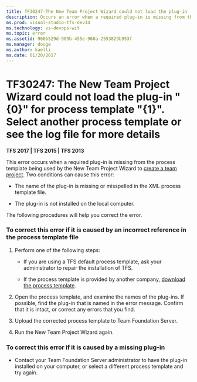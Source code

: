 ```yaml
---
title: TF30247-The New Team Project Wizard could not load the plug-in | TFS
description: Occurs an error when a required plug-in is missing from the process template being used by the New Team Project Wizard to create a team project.
ms.prod: visual-studio-tfs-dev14
ms.technology: vs-devops-wit
ms.topic: error
ms.assetid: 900b529d-989b-455e-960a-2553829b953f
ms.manager: douge
ms.author: kaelli
ms.date: 01/20/2017
---
```


# TF30247: The New Team Project Wizard could not load the plug-in &quot;{0}&quot; for process template &quot;{1}&quot;. Select another process template or see the log file for more details

**TFS 2017 | TFS 2015 | TFS 2013**

This error occurs when a required plug-in is missing from the process template being used by the New Team Project Wizard to [create a team project](../../../accounts/create-team-project.md). Two conditions can cause this error:  
  
-   The name of the plug-in is missing or misspelled in the XML process template file.  
  
-   The plug-in is not installed on the local computer.  
  
 The following procedures will help you correct the error.  
  
### To correct this error if it is caused by an incorrect reference in the process template file  
  
1.  Perform one of the following steps:  
  
    -   If you are using a TFS default process template, ask your administrator to repair the installation of TFS.  
  
    -   If the process template is provided by another company, [download the process template](../../guidance/manage-process-templates.md).  
  
2.  Open the process template, and examine the names of the plug-ins. If possible, find the plug-in that is named in the error message. Confirm that it is intact, or correct any errors that you find.  
  
3.  Upload the corrected process template to Team Foundation Server.  
  
4.  Run the New Team Project Wizard again.  
  
### To correct this error if it is caused by a missing plug-in  
  
-   Contact your Team Foundation Server administrator to have the plug-in installed on your computer, or select a different process template and try again.  
  
